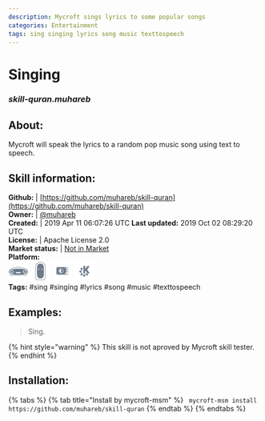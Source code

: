 ```yaml
--- 
description: Mycroft sings lyrics to some popular songs
categories: Entertainment   
tags: sing singing lyrics song music texttospeech   
---
```


# Singing  
### _skill-quran.muhareb_  
## About:  
Mycroft will speak the lyrics to a random pop music song using text to speech.

## Skill information:  
**Github:** | [https://github.com/muhareb/skill-quran](https://github.com/muhareb/skill-quran)  
**Owner:** | [@muhareb](https://github.com/muhareb)  
**Created:** | 2019 Apr 11 06:07:26 UTC  **Last updated:** 2019 Oct 02 08:29:20 UTC  
**License:** | Apache License 2.0  
**Market status:** | [Not in Market](https://market.mycroft.ai/skill/)  
**Platform:**  
 ![](../.gitbook/assets/mark-1-icon.png)  ![](../.gitbook/assets/mark-2-icon.png)  ![](../.gitbook/assets/picroft-icon.png)  ![](../.gitbook/assets/kde.png)   
**Tags:** \#sing \#singing \#lyrics \#song \#music \#texttospeech   
## Examples:  
> Sing.  
  
{% hint style="warning" %}
This skill is not aproved by Mycroft skill tester.
{% endhint %}
    
## Installation:  
{% tabs %}
{% tab title="Install by mycroft-msm" %}
``` mycroft-msm install https://github.com/muhareb/skill-quran```
{% endtab %}
  {% endtabs %}
  
